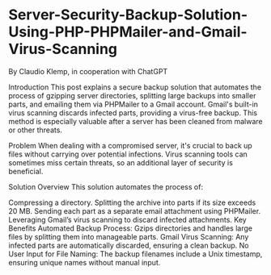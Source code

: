 # Server-Security-Backup-Solution-Using-PHP-PHPMailer-and-Gmail-Virus-Scanning
By Claudio Klemp, in cooperation with ChatGPT

Introduction
This post explains a secure backup solution that automates the process of gzipping server directories, splitting large backups into smaller parts, and emailing them via PHPMailer to a Gmail account. Gmail's built-in virus scanning discards infected parts, providing a virus-free backup. This method is especially valuable after a server has been cleaned from malware or other threats.

Problem
When dealing with a compromised server, it's crucial to back up files without carrying over potential infections. Virus scanning tools can sometimes miss certain threats, so an additional layer of security is beneficial.

Solution Overview
This solution automates the process of:

Compressing a directory.
Splitting the archive into parts if its size exceeds 20 MB.
Sending each part as a separate email attachment using PHPMailer.
Leveraging Gmail’s virus scanning to discard infected attachments.
Key Benefits
Automated Backup Process: Gzips directories and handles large files by splitting them into manageable parts.
Gmail Virus Scanning: Any infected parts are automatically discarded, ensuring a clean backup.
No User Input for File Naming: The backup filenames include a Unix timestamp, ensuring unique names without manual input.
